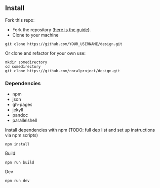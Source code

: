 ## Install

Fork this repo:

- Fork the repository ([here is the guide](https://help.github.com/articles/fork-a-repo/)).
- Clone to your machine
```
git clone https://github.com/YOUR_USERNAME/design.git
```

Or clone and refactor for your own use:
```
mkdir somedirectory
cd somedirectory
git clone https://github.com/coralproject/design.git
```





### Dependencies

- npm
- json
- gh-pages
- jekyll
- pandoc
- parallelshell

Install dependencies with npm (TODO: full dep list and set up instructions via npm scripts)
```
npm install
```
Build
```
npm run build
```
Dev
```
npm run dev
```
